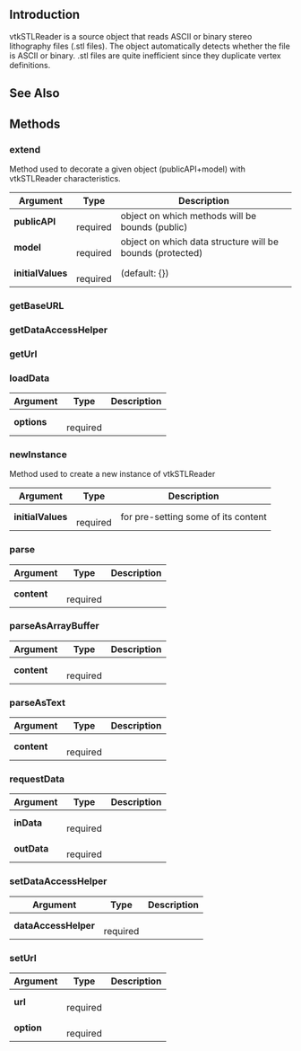 ## Introduction

vtkSTLReader is a source object that reads ASCII or binary stereo lithography
files (.stl files). The object automatically detects whether the file is
ASCII or binary. .stl files are quite inefficient since they duplicate vertex
definitions.




## See Also

## Methods


### extend

Method used to decorate a given object (publicAPI+model) with vtkSTLReader characteristics.


| Argument | Type | Description |
| ------------- | ------------- | ----- |
| **publicAPI** | <span class="arg-type"></span></br></span><span class="arg-required">required</span> | object on which methods will be bounds (public) |
| **model** | <span class="arg-type"></span></br></span><span class="arg-required">required</span> | object on which data structure will be bounds (protected) |
| **initialValues** | <span class="arg-type"></span></br></span><span class="arg-required">required</span> | (default: {}) |


### getBaseURL





### getDataAccessHelper





### getUrl





### loadData




| Argument | Type | Description |
| ------------- | ------------- | ----- |
| **options** | <span class="arg-type"></span></br></span><span class="arg-required">required</span> |  |


### newInstance

Method used to create a new instance of vtkSTLReader


| Argument | Type | Description |
| ------------- | ------------- | ----- |
| **initialValues** | <span class="arg-type"></span></br></span><span class="arg-required">required</span> | for pre-setting some of its content |


### parse




| Argument | Type | Description |
| ------------- | ------------- | ----- |
| **content** | <span class="arg-type"></span></br></span><span class="arg-required">required</span> |  |


### parseAsArrayBuffer




| Argument | Type | Description |
| ------------- | ------------- | ----- |
| **content** | <span class="arg-type"></span></br></span><span class="arg-required">required</span> |  |


### parseAsText




| Argument | Type | Description |
| ------------- | ------------- | ----- |
| **content** | <span class="arg-type"></span></br></span><span class="arg-required">required</span> |  |


### requestData




| Argument | Type | Description |
| ------------- | ------------- | ----- |
| **inData** | <span class="arg-type"></span></br></span><span class="arg-required">required</span> |  |
| **outData** | <span class="arg-type"></span></br></span><span class="arg-required">required</span> |  |


### setDataAccessHelper




| Argument | Type | Description |
| ------------- | ------------- | ----- |
| **dataAccessHelper** | <span class="arg-type"></span></br></span><span class="arg-required">required</span> |  |


### setUrl




| Argument | Type | Description |
| ------------- | ------------- | ----- |
| **url** | <span class="arg-type"></span></br></span><span class="arg-required">required</span> |  |
| **option** | <span class="arg-type"></span></br></span><span class="arg-required">required</span> |  |


